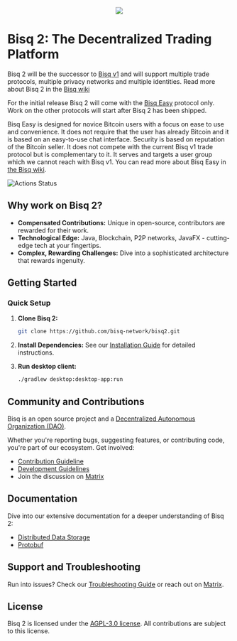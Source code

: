 <p align="center">
  <a href="https://bisq.network">
    <img src="https://bisq.network/images/bisq-logo.svg"/>
  </a>
</p>

# Bisq 2: The Decentralized Trading Platform

Bisq 2 will be the successor to [Bisq v1](https://github.com/bisq-network/bisq) and will support multiple trade
protocols, multiple privacy networks and multiple identities. Read more about Bisq 2 in
the [Bisq wiki](https://bisq.wiki/Bisq_2)

For the initial release Bisq 2 will come with the [Bisq Easy](https://bisq.wiki/Bisq_Easy) protocol only. Work on the
other protocols will start after Bisq 2 has been shipped.

Bisq Easy is designed for novice Bitcoin users with a focus on ease to use and convenience. It does not require that the
user has already Bitcoin and it is based on an easy-to-use chat interface. Security is based on reputation of the
Bitcoin seller. It does not compete with the current Bisq v1 trade protocol but is complementary to it. It serves and
targets a user group which we cannot reach with Bisq v1. You can read more about Bisq Easy
in [the Bisq wiki](https://bisq.wiki/Bisq_Easy).


 ![Actions Status](https://github.com/bisq-network/bisq2/actions/workflows/build.yml/badge.svg)

## Why work on Bisq 2?

- **Compensated Contributions:** Unique in open-source, contributors are rewarded for their work.
- **Technological Edge:** Java, Blockchain, P2P networks, JavaFX - cutting-edge tech at your fingertips.
- **Complex, Rewarding Challenges:** Dive into a sophisticated architecture that rewards ingenuity.

## Getting Started

### Quick Setup

1. **Clone Bisq 2:**
   ```bash
   git clone https://github.com/bisq-network/bisq2.git
   ```

2. **Install Dependencies:**
   See our [Installation Guide](./docs/dev/build.md) for detailed instructions.

3. **Run desktop client:**
   ```bash
   ./gradlew desktop:desktop-app:run
   ```

## Community and Contributions

Bisq is an open source project and a [Decentralized Autonomous Organization (DAO)](https://bisq.network/dao/).

Whether you're reporting bugs, suggesting features, or contributing code, you're part of our ecosystem. Get involved:
- [Contribution Guideline](./docs/dev/contributing.md)
- [Development Guidelines](./docs/dev/dev-guide.md)
- Join the discussion on [Matrix](https://matrix.to/#/#bisq.v2.dev:bitcoin.kyoto)

## Documentation

Dive into our extensive documentation for a deeper understanding of Bisq 2:

- [Distributed Data Storage](./docs/dev/distributed-data-storage-notes.md)
- [Protobuf](./docs/dev/protobuf-notes.md)

## Support and Troubleshooting

Run into issues? Check our [Troubleshooting Guide](./docs/known-issues-with-installation.md) or reach out on [Matrix](https://bisq.chat).

## License

Bisq 2 is licensed under the [AGPL-3.0 license](LICENSE). All contributions are subject to this license.

